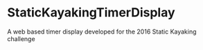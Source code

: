# StaticKayakingTimerDisplay
A web based timer display developed for the 2016 Static Kayaking challenge
